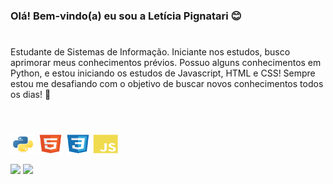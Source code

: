 ### Olá! Bem-vindo(a) eu sou a Letícia Pignatari 😊
<div> 

  #
  
  <p align="left"> Estudante de Sistemas de Informação. Iniciante nos estudos, busco aprimorar meus conhecimentos prévios. 
  Possuo alguns conhecimentos em Python, e estou iniciando os estudos de Javascript, HTML e CSS!
  Sempre estou me desafiando com o objetivo de buscar novos conhecimentos todos os dias! 🤗

  #
  
</div>


<div style="display: inline_block"><br>
  <img align="center" alt="Python" height="30" width="40" src="https://raw.githubusercontent.com/devicons/devicon/master/icons/python/python-original.svg">
  <img align="center" alt="HTML" height="30" width="40" src="https://raw.githubusercontent.com/devicons/devicon/master/icons/html5/html5-original.svg">
  <img align="center" alt="CSS" height="30" width="40" src="https://raw.githubusercontent.com/devicons/devicon/master/icons/css3/css3-original.svg">
  <img align="center" alt="Javasript" height="30" width="40" src="https://raw.githubusercontent.com/devicons/devicon/master/icons/javascript/javascript-plain.svg">
  <img align="right" alt="" height="200" wigth="210" src="https://github.com/user-attachments/assets/f3f326eb-7249-4d32-85b9-e7afa64aa176">
</div>
<div><br>
  <a href="https://www.linkedin.com/in/leticiapignatari/" target="_blank"><img src="https://img.shields.io/badge/-LinkedIn-%230077B5?style=for-the-badge&logo=linkedin&logoColor=white" target="_blank"></a> 
  <a href = "mailto:euleticiapignatari@gmail.com"><img src="https://img.shields.io/badge/-Gmail-%23333?style=for-the-badge&logo=gmail&logoColor=white" target="_blank"></a>
</div>
